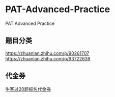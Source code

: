 # PAT-Advanced-Practice
PAT Advanced Practice

## 题目分类
https://zhuanlan.zhihu.com/p/90261707  
https://zhuanlan.zhihu.com/p/93722639

## 代金券
[牛客过20题报名代金券](https://www.nowcoder.com/pat)